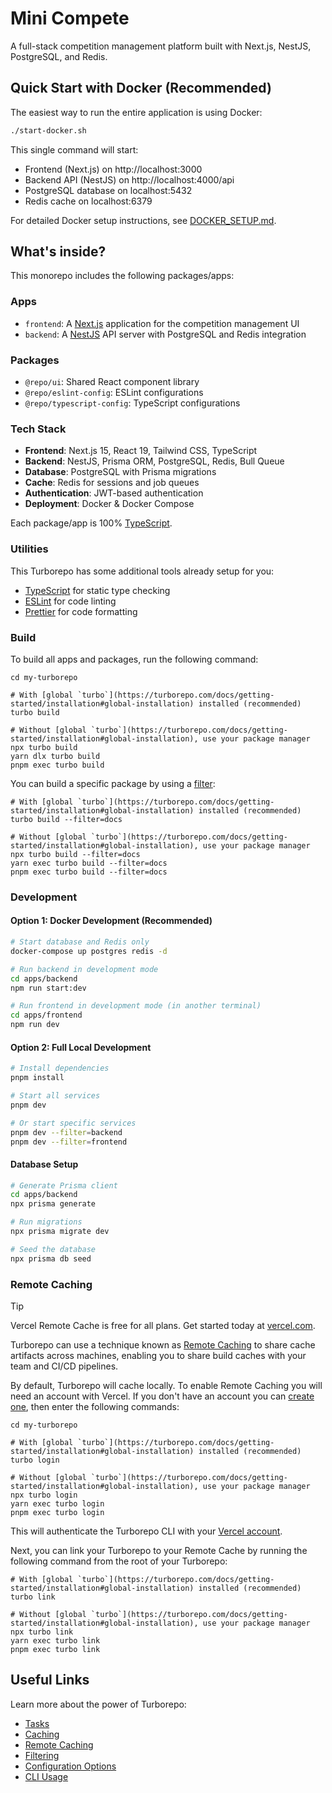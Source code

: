 # Mini Compete

A full-stack competition management platform built with Next.js, NestJS, PostgreSQL, and Redis.

## Quick Start with Docker (Recommended)

The easiest way to run the entire application is using Docker:

```bash
./start-docker.sh
```

This single command will start:
- Frontend (Next.js) on http://localhost:3000
- Backend API (NestJS) on http://localhost:4000/api
- PostgreSQL database on localhost:5432
- Redis cache on localhost:6379

For detailed Docker setup instructions, see [DOCKER_SETUP.md](./DOCKER_SETUP.md).

## What's inside?

This monorepo includes the following packages/apps:

### Apps

- `frontend`: A [Next.js](https://nextjs.org/) application for the competition management UI
- `backend`: A [NestJS](https://nestjs.com/) API server with PostgreSQL and Redis integration

### Packages

- `@repo/ui`: Shared React component library
- `@repo/eslint-config`: ESLint configurations
- `@repo/typescript-config`: TypeScript configurations

### Tech Stack

- **Frontend**: Next.js 15, React 19, Tailwind CSS, TypeScript
- **Backend**: NestJS, Prisma ORM, PostgreSQL, Redis, Bull Queue
- **Database**: PostgreSQL with Prisma migrations
- **Cache**: Redis for sessions and job queues
- **Authentication**: JWT-based authentication
- **Deployment**: Docker & Docker Compose

Each package/app is 100% [TypeScript](https://www.typescriptlang.org/).

### Utilities

This Turborepo has some additional tools already setup for you:

- [TypeScript](https://www.typescriptlang.org/) for static type checking
- [ESLint](https://eslint.org/) for code linting
- [Prettier](https://prettier.io) for code formatting

### Build

To build all apps and packages, run the following command:

```
cd my-turborepo

# With [global `turbo`](https://turborepo.com/docs/getting-started/installation#global-installation) installed (recommended)
turbo build

# Without [global `turbo`](https://turborepo.com/docs/getting-started/installation#global-installation), use your package manager
npx turbo build
yarn dlx turbo build
pnpm exec turbo build
```

You can build a specific package by using a [filter](https://turborepo.com/docs/crafting-your-repository/running-tasks#using-filters):

```
# With [global `turbo`](https://turborepo.com/docs/getting-started/installation#global-installation) installed (recommended)
turbo build --filter=docs

# Without [global `turbo`](https://turborepo.com/docs/getting-started/installation#global-installation), use your package manager
npx turbo build --filter=docs
yarn exec turbo build --filter=docs
pnpm exec turbo build --filter=docs
```

### Development

#### Option 1: Docker Development (Recommended)
```bash
# Start database and Redis only
docker-compose up postgres redis -d

# Run backend in development mode
cd apps/backend
npm run start:dev

# Run frontend in development mode (in another terminal)
cd apps/frontend
npm run dev
```

#### Option 2: Full Local Development
```bash
# Install dependencies
pnpm install

# Start all services
pnpm dev

# Or start specific services
pnpm dev --filter=backend
pnpm dev --filter=frontend
```

#### Database Setup
```bash
# Generate Prisma client
cd apps/backend
npx prisma generate

# Run migrations
npx prisma migrate dev

# Seed the database
npx prisma db seed
```

### Remote Caching

> [!TIP]
> Vercel Remote Cache is free for all plans. Get started today at [vercel.com](https://vercel.com/signup?/signup?utm_source=remote-cache-sdk&utm_campaign=free_remote_cache).

Turborepo can use a technique known as [Remote Caching](https://turborepo.com/docs/core-concepts/remote-caching) to share cache artifacts across machines, enabling you to share build caches with your team and CI/CD pipelines.

By default, Turborepo will cache locally. To enable Remote Caching you will need an account with Vercel. If you don't have an account you can [create one](https://vercel.com/signup?utm_source=turborepo-examples), then enter the following commands:

```
cd my-turborepo

# With [global `turbo`](https://turborepo.com/docs/getting-started/installation#global-installation) installed (recommended)
turbo login

# Without [global `turbo`](https://turborepo.com/docs/getting-started/installation#global-installation), use your package manager
npx turbo login
yarn exec turbo login
pnpm exec turbo login
```

This will authenticate the Turborepo CLI with your [Vercel account](https://vercel.com/docs/concepts/personal-accounts/overview).

Next, you can link your Turborepo to your Remote Cache by running the following command from the root of your Turborepo:

```
# With [global `turbo`](https://turborepo.com/docs/getting-started/installation#global-installation) installed (recommended)
turbo link

# Without [global `turbo`](https://turborepo.com/docs/getting-started/installation#global-installation), use your package manager
npx turbo link
yarn exec turbo link
pnpm exec turbo link
```

## Useful Links

Learn more about the power of Turborepo:

- [Tasks](https://turborepo.com/docs/crafting-your-repository/running-tasks)
- [Caching](https://turborepo.com/docs/crafting-your-repository/caching)
- [Remote Caching](https://turborepo.com/docs/core-concepts/remote-caching)
- [Filtering](https://turborepo.com/docs/crafting-your-repository/running-tasks#using-filters)
- [Configuration Options](https://turborepo.com/docs/reference/configuration)
- [CLI Usage](https://turborepo.com/docs/reference/command-line-reference)
